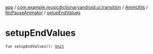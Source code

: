 [app](../../../index.md) / [com.example.musicdictionaryandroid.ui.transition](../../index.md) / [AnimUtils](../index.md) / [NoPauseAnimator](index.md) / [setupEndValues](./setup-end-values.md)

# setupEndValues

`fun setupEndValues(): `[`Unit`](https://kotlinlang.org/api/latest/jvm/stdlib/kotlin/-unit/index.html)